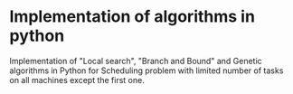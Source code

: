 # Implementation of algorithms in python
Implementation of "Local search", "Branch and Bound" and Genetic algorithms in Python for Scheduling problem with limited number of tasks on all machines except the first one.
